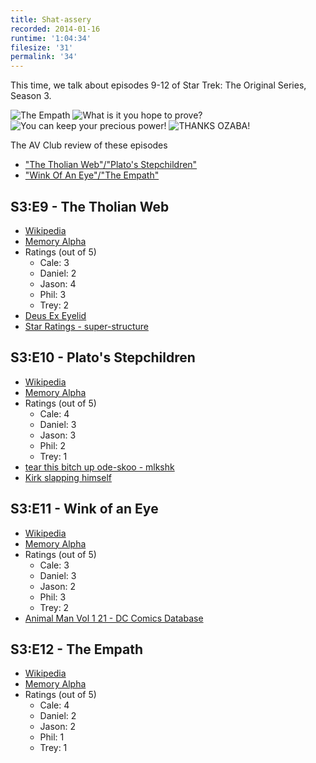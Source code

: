 ```yaml
---
title: Shat-assery
recorded: 2014-01-16
runtime: '1:04:34'
filesize: '31'
permalink: '34'
---
```


This time, we talk about episodes 9-12 of Star Trek: The Original Series, Season 3.

![The Empath](https://jawgrind.s3.amazonaws.com/Jawgrind-Episode-34-1.jpg)
![What is it you hope to prove?](https://jawgrind.s3.amazonaws.com/Jawgrind-Episode-34-2.jpg)
![You can keep your precious power!](https://jawgrind.s3.amazonaws.com/Jawgrind-Episode-34-3.jpg)
![THANKS OZABA!](https://jawgrind.s3.amazonaws.com/Jawgrind-Episode-34-4.jpg)

The AV Club review of these episodes

- [&quot;The Tholian Web&quot;/&quot;Plato&#39;s Stepchildren&quot;](http://www.avclub.com/review/star-trek-the-tholian-webplatos-stepchildren-37118)
- [&quot;Wink Of An Eye&quot;/&quot;The Empath&quot;](http://www.avclub.com/review/star-trek-wink-of-an-eyethe-empath-37386)

## S3:E9 - The Tholian Web

- [Wikipedia](http://en.wikipedia.org/wiki/The_Tholian_Web)
- [Memory Alpha](http://en.memory-alpha.org/wiki/The_Tholian_Web_(episode))
- Ratings (out of 5)
   - Cale: 3
   - Daniel: 2
   - Jason: 4
   - Phil: 3
   - Trey: 2
- [Deus Ex Eyelid](/17)
- [Star Ratings - super-structure](http://www.jasoncoleman.net/2014/01/16/star-ratings/)

## S3:E10 - Plato's Stepchildren

- [Wikipedia](http://en.wikipedia.org/wiki/Plato%27s_Stepchildren)
- [Memory Alpha](http://en.memory-alpha.org/wiki/Plato%27s_Stepchildren_(episode))
- Ratings (out of 5)
   - Cale: 4
   - Daniel: 3
   - Jason: 3
   - Phil: 2
   - Trey: 1
- [tear this bitch up ode-skoo - mlkshk](https://mltshp.com/p/4PFZ)
- [Kirk slapping himself](http://i.imgur.com/CxKXtKz.gif)

## S3:E11 - Wink of an Eye

- [Wikipedia](http://en.wikipedia.org/wiki/Wink_of_an_Eye)
- [Memory Alpha](http://en.memory-alpha.org/wiki/Wink_of_an_Eye_(episode))
- Ratings (out of 5)
   - Cale: 3
   - Daniel: 3
   - Jason: 2
   - Phil: 3
   - Trey: 2
- [Animal Man Vol 1 21 - DC Comics Database](http://dc.wikia.com/wiki/Animal_Man_Vol_1_21)

## S3:E12 - The Empath
- [Wikipedia](http://en.wikipedia.org/wiki/The_Empath)
- [Memory Alpha](http://en.memory-alpha.org/wiki/The_Empath_(episode))
- Ratings (out of 5)
   - Cale: 4
   - Daniel: 2
   - Jason: 2
   - Phil: 1
   - Trey: 1

